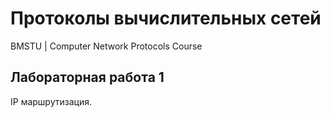 # Протоколы вычислительных сетей
BMSTU | Computer Network Protocols Course

## Лабораторная работа 1
IP маршрутизация.
